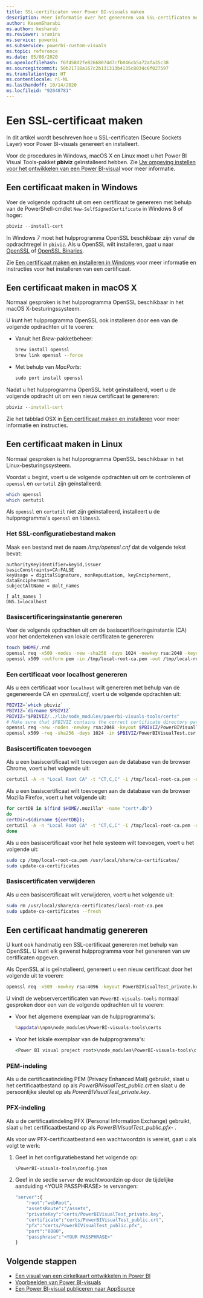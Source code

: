 ```yaml
---
title: SSL-certificaten voor Power BI-visuals maken
description: Meer informatie over het genereren van SSL-certificaten met behulp van Power BI Visual Tools in Windows, Mac of Linux of handmatig.
author: KesemSharabi
ms.author: kesharab
ms.reviewer: sranins
ms.service: powerbi
ms.subservice: powerbi-custom-visuals
ms.topic: reference
ms.date: 05/08/2020
ms.openlocfilehash: f6f458d2fe82668074d7cfb046cb5a72afa35c38
ms.sourcegitcommit: 50b21718a167c2b131313b4135c8034c6f027597
ms.translationtype: HT
ms.contentlocale: nl-NL
ms.lasthandoff: 10/14/2020
ms.locfileid: "92048781"
---
```

# <a name="create-an-ssl-certificate"></a>Een SSL-certificaat maken

In dit artikel wordt beschreven hoe u SSL-certificaten (Secure Sockets Layer) voor Power BI-visuals genereert en installeert.

Voor de procedures in Windows, macOS X en Linux moet u het Power BI Visual Tools-pakket **pbiviz** geïnstalleerd hebben. Zie [Uw omgeving instellen voor het ontwikkelen van een Power BI-visual](./environment-setup.md) voor meer informatie. 

## <a name="create-a-certificate-on-windows"></a>Een certificaat maken in Windows

Voer de volgende opdracht uit om een certificaat te genereren met behulp van de PowerShell-cmdlet `New-SelfSignedCertificate` in Windows 8 of hoger:

```powershell
pbiviz --install-cert
```

In Windows 7 moet het hulpprogramma OpenSSL beschikbaar zijn vanaf de opdrachtregel in `pbiviz`. Als u OpenSSL wilt installeren, gaat u naar [OpenSSL](https://www.openssl.org) of [OpenSSL Binaries](https://wiki.openssl.org/index.php/Binaries).

Zie [Een certificaat maken en installeren in Windows](./environment-setup.md#create-and-install-a-certificate) voor meer informatie en instructies voor het installeren van een certificaat.

## <a name="create-a-certificate-on-macos-x"></a>Een certificaat maken in macOS X

Normaal gesproken is het hulpprogramma OpenSSL beschikbaar in het macOS X-besturingssysteem.

U kunt het hulpprogramma OpenSSL ook installeren door een van de volgende opdrachten uit te voeren:

- Vanuit het *Brew*-pakketbeheer:
  
  ```cmd
  brew install openssl
  brew link openssl --force
  ```

- Met behulp van *MacPorts*:
  
  ```cmd
  sudo port install openssl
  ```

Nadat u het hulpprogramma OpenSSL hebt geïnstalleerd, voert u de volgende opdracht uit om een nieuw certificaat te genereren:

```cmd
pbiviz --install-cert
```

Zie het tabblad OSX in [Een certificaat maken en installeren](./environment-setup.md#create-and-install-a-certificate) voor meer informatie en instructies.

## <a name="create-a-certificate-on-linux"></a>Een certificaat maken in Linux

Normaal gesproken is het hulpprogramma OpenSSL beschikbaar in het Linux-besturingssysteem.

Voordat u begint, voert u de volgende opdrachten uit om te controleren of `openssl` en `certutil` zijn geïnstalleerd:

```sh
which openssl
which certutil
```

Als `openssl` en `certutil` niet zijn geïnstalleerd, installeert u de hulpprogramma's `openssl` en `libnss3`.

### <a name="create-the-ssl-configuration-file"></a>Het SSL-configuratiebestand maken

Maak een bestand met de naam */tmp/openssl.cnf* dat de volgende tekst bevat:

```
authorityKeyIdentifier=keyid,issuer
basicConstraints=CA:FALSE
keyUsage = digitalSignature, nonRepudiation, keyEncipherment, dataEncipherment
subjectAltName = @alt_names

[ alt_names ]
DNS.1=localhost
```

### <a name="generate-root-certificate-authority"></a>Basiscertificeringsinstantie genereren

Voer de volgende opdrachten uit om de basiscertificeringsinstantie (CA) voor het ondertekenen van lokale certificaten te genereren:

```sh
touch $HOME/.rnd
openssl req -x509 -nodes -new -sha256 -days 1024 -newkey rsa:2048 -keyout /tmp/local-root-ca.key -out /tmp/local-root-ca.pem -subj "/C=US/CN=Local Root CA/O=Local Root CA"
openssl x509 -outform pem -in /tmp/local-root-ca.pem -out /tmp/local-root-ca.crt
```

### <a name="generate-a-certificate-for-localhost"></a>Een certificaat voor localhost genereren 

Als u een certificaat voor `localhost` wilt genereren met behulp van de gegenereerde CA en *openssl.cnf*, voert u de volgende opdrachten uit:

```sh
PBIVIZ=`which pbiviz`
PBIVIZ=`dirname $PBIVIZ`
PBIVIZ="$PBIVIZ/../lib/node_modules/powerbi-visuals-tools/certs"
# Make sure that $PBIVIZ contains the correct certificate directory path. ls $PBIVIZ should list 'blank' file.
openssl req -new -nodes -newkey rsa:2048 -keyout $PBIVIZ/PowerBIVisualTest_private.key -out $PBIVIZ/PowerBIVisualTest.csr -subj "/C=US/O=PowerBI Visuals/CN=localhost"
openssl x509 -req -sha256 -days 1024 -in $PBIVIZ/PowerBIVisualTest.csr -CA /tmp/local-root-ca.pem -CAkey /tmp/local-root-ca.key -CAcreateserial -extfile /tmp/openssl.cnf -out $PBIVIZ/PowerBIVisualTest_public.crt
```

### <a name="add-root-certificates"></a>Basiscertificaten toevoegen

Als u een basiscertificaat wilt toevoegen aan de database van de browser Chrome, voert u het volgende uit:

```sh
certutil -A -n "Local Root CA" -t "CT,C,C" -i /tmp/local-root-ca.pem -d sql:$HOME/.pki/nssdb
```

Als u een basiscertificaat wilt toevoegen aan de database van de browser Mozilla Firefox, voert u het volgende uit:

```sh
for certDB in $(find $HOME/.mozilla* -name "cert*.db")
do
certDir=$(dirname ${certDB});
certutil -A -n "Local Root CA" -t "CT,C,C" -i /tmp/local-root-ca.pem -d sql:${certDir}
done
```

Als u een basiscertificaat voor het hele systeem wilt toevoegen, voert u het volgende uit:

```sh
sudo cp /tmp/local-root-ca.pem /usr/local/share/ca-certificates/
sudo update-ca-certificates
```

### <a name="remove-root-certificates"></a>Basiscertificaten verwijderen

Als u een basiscertificaat wilt verwijderen, voert u het volgende uit:

```sh
sudo rm /usr/local/share/ca-certificates/local-root-ca.pem
sudo update-ca-certificates --fresh
```

## <a name="generate-a-certificate-manually"></a>Een certificaat handmatig genereren

U kunt ook handmatig een SSL-certificaat genereren met behulp van OpenSSL. U kunt elk gewenst hulpprogramma voor het genereren van uw certificaten opgeven.

Als OpenSSL al is geïnstalleerd, genereert u een nieuw certificaat door het volgende uit te voeren:

```cmd
openssl req -x509 -newkey rsa:4096 -keyout PowerBIVisualTest_private.key -out PowerBIVisualTest_public.crt -days 365
```

U vindt de webservercertificaten van `PowerBI-visuals-tools` normaal gesproken door een van de volgende opdrachten uit te voeren:

- Voor het algemene exemplaar van de hulpprogramma's:
  
  ```cmd
  %appdata%\npm\node_modules\PowerBI-visuals-tools\certs
  ```

- Voor het lokale exemplaar van de hulpprogramma's:
  
  ```cmd
  <Power BI visual project root>\node_modules\PowerBI-visuals-tools\certs
  ```

### <a name="pem-format"></a>PEM-indeling

Als u de certificaatindeling PEM (Privacy Enhanced Mail) gebruikt, slaat u het certificaatbestand op als *PowerBIVisualTest_public.crt* en slaat u de persoonlijke sleutel op als *PowerBIVisualTest_private.key*.

### <a name="pfx-format"></a>PFX-indeling

Als u de certificaatindeling PFX (Personal Information Exchange) gebruikt, slaat u het certificaatbestand op als *PowerBIVisualTest_public.pfx-* .

Als voor uw PFX-certificaatbestand een wachtwoordzin is vereist, gaat u als volgt te werk:

1. Geef in het configuratiebestand het volgende op:
   
   ```cmd
   \PowerBI-visuals-tools\config.json
   ```
   
1. Geef in de sectie `server` de wachtwoordzin op door de tijdelijke aanduiding \<YOUR PASSPHRASE> te vervangen:

    ```cmd
    "server":{
        "root":"webRoot",
        "assetsRoute":"/assets",
        "privateKey":"certs/PowerBIVisualTest_private.key",
        "certificate":"certs/PowerBIVisualTest_public.crt",
        "pfx":"certs/PowerBIVisualTest_public.pfx",
        "port":"8080",
        "passphrase":"<YOUR PASSPHRASE>"
    }
    ```

## <a name="next-steps"></a>Volgende stappen
- [Een visual van een cirkelkaart ontwikkelen in Power BI](develop-circle-card.md)
- [Voorbeelden van Power BI-visuals](samples.md)
- [Een Power BI-visual publiceren naar AppSource](office-store.md)